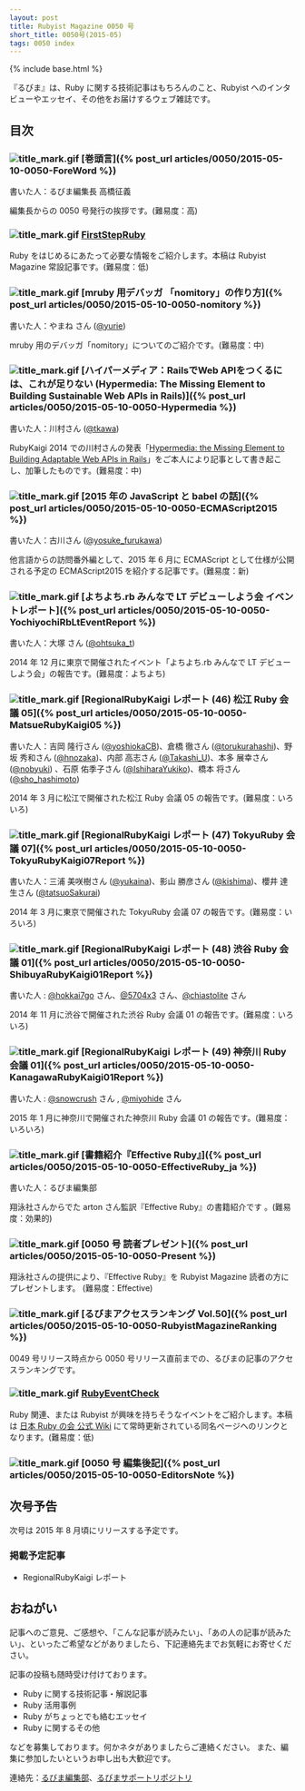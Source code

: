 ```yaml
---
layout: post
title: Rubyist Magazine 0050 号
short_title: 0050号(2015-05)
tags: 0050 index
---
```

{% include base.html %}


『るびま』は、Ruby に関する技術記事はもちろんのこと、Rubyist へのインタビューやエッセイ、その他をお届けするウェブ雑誌です。

## 目次

### ![title_mark.gif]({{site.baseurl}}/images/title_mark.gif) [巻頭言]({% post_url articles/0050/2015-05-10-0050-ForeWord %})

書いた人：るびま編集長 高橋征義

編集長からの 0050 号発行の挨拶です。(難易度：高)

### ![title_mark.gif]({{site.baseurl}}/images/title_mark.gif) [FirstStepRuby](https://github.com/rubima/rubima/blob/master/first_step_ruby/first-step-ruby-2.0.md)

Ruby をはじめるにあたって必要な情報をご紹介します。本稿は Rubyist Magazine 常設記事です。(難易度：低)

### ![title_mark.gif]({{site.baseurl}}/images/title_mark.gif) [mruby 用デバッガ 「nomitory」の作り方]({% post_url articles/0050/2015-05-10-0050-nomitory %})

書いた人：やまね さん ([@yurie](https://github.com/yurie))

mruby 用のデバッガ「nomitory」についてのご紹介です。(難易度：中)

### ![title_mark.gif]({{site.baseurl}}/images/title_mark.gif) [ハイパーメディア：RailsでWeb APIをつくるには、これが足りない (Hypermedia: The Missing Element to Building Sustainable Web APIs in Rails)]({% post_url articles/0050/2015-05-10-0050-Hypermedia %})

書いた人：川村さん ([@tkawa](https://twitter.com/tkawa))

RubyKaigi 2014 での川村さんの発表「[Hypermedia: the Missing Element to Building Adaptable Web APIs in Rails](http://rubykaigi.org/2014/presentation/S-ToruKawamura)」をご本人により記事として書き起こし、加筆したものです。(難易度：中)

### ![title_mark.gif]({{site.baseurl}}/images/title_mark.gif) [2015 年の JavaScript と babel の話]({% post_url articles/0050/2015-05-10-0050-ECMAScript2015 %})

書いた人：古川さん ([@yosuke_furukawa](https://twitter.com/yosuke_furukawa))

他言語からの訪問番外編として、2015 年 6 月に ECMAScript として仕様が公開される予定の ECMAScript2015 を紹介する記事です。(難易度：新)

### ![title_mark.gif]({{site.baseurl}}/images/title_mark.gif) [よちよち.rb みんなで LT デビューしよう会 イベントレポート]({% post_url articles/0050/2015-05-10-0050-YochiyochiRbLtEventReport %})

書いた人：大塚 さん ([@ohtsuka_t](https://twitter.com/ohtsuka_t))

2014 年 12 月に東京で開催されたイベント「よちよち.rb みんなで LT デビューしよう会」の報告です。(難易度：よちよち)

### ![title_mark.gif]({{site.baseurl}}/images/title_mark.gif) [RegionalRubyKaigi レポート (46) 松江 Ruby 会議 05]({% post_url articles/0050/2015-05-10-0050-MatsueRubyKaigi05 %})

書いた人：吉岡 隆行さん ([@yoshiokaCB](https://github.com/yoshiokaCB))、倉橋 徹さん ([@torukurahashi](https://twitter.com/torukurahashi))、野坂 秀和さん ([@hnozaka](https://twitter.com/hnozaka))、内部 高志さん ([@Takashi_U](https://twitter.com/Takashi_U))、本多 展幸さん ([@nobyuki](https://twitter.com/nobyuki))
、石原 佑季子さん ([@IshiharaYukiko](https://twitter.com/IshiharaYukiko))、橋本 将さん ([@sho_hashimoto](https://twitter.com/sho_hashimoto))

2014 年 3 月に松江で開催された松江 Ruby 会議 05 の報告です。(難易度：いろいろ)

### ![title_mark.gif]({{site.baseurl}}/images/title_mark.gif) [RegionalRubyKaigi レポート (47) TokyuRuby 会議 07]({% post_url articles/0050/2015-05-10-0050-TokyuRubyKaigi07Report %})

書いた人：三浦 美咲樹さん ([@yukaina](https://twitter.com/yukaina))、影山 勝彦さん ([@kishima](https://twitter.com/kishima))、櫻井 達生さん ([@tatsuoSakurai](https://twitter.com/tatsuoSakurai))

2014 年 3 月に東京で開催された TokyuRuby 会議 07 の報告です。(難易度：いろいろ)

### ![title_mark.gif]({{site.baseurl}}/images/title_mark.gif) [RegionalRubyKaigi レポート (48) 渋谷 Ruby 会議 01]({% post_url articles/0050/2015-05-10-0050-ShibuyaRubyKaigi01Report %})

書いた人 : [@hokkai7go](https://twitter.com/hokkai7go) さん、[@5704x3](https://twitter.com/5704x3) さん、[@chiastolite](https://twitter.com/chiastolite) さん

2014 年 11 月に渋谷で開催された渋谷 Ruby 会議 01 の報告です。(難易度：いろいろ)

### ![title_mark.gif]({{site.baseurl}}/images/title_mark.gif) [RegionalRubyKaigi レポート (49) 神奈川 Ruby 会議 01]({% post_url articles/0050/2015-05-10-0050-KanagawaRubyKaigi01Report %})

書いた人 : [@snowcrush](https://twitter.com/snowcrush) さん  , [@miyohide](https://twitter.com/miyohide) さん

2015 年 1 月に神奈川で開催された神奈川 Ruby 会議 01 の報告です。(難易度：いろいろ)

### ![title_mark.gif]({{site.baseurl}}/images/title_mark.gif) [書籍紹介『Effective Ruby』]({% post_url articles/0050/2015-05-10-0050-EffectiveRuby_ja %})

書いた人：るびま編集部

翔泳社さんからでた arton さん監訳『Effective Ruby』の書籍紹介です 。(難易度：効果的)

### ![title_mark.gif]({{site.baseurl}}/images/title_mark.gif) [0050 号 読者プレゼント]({% post_url articles/0050/2015-05-10-0050-Present %})

翔泳社さんの提供により、『Effective Ruby』を Rubyist Magazine 読者の方にプレゼントします。 (難易度：Effective)

### ![title_mark.gif]({{site.baseurl}}/images/title_mark.gif) [るびまアクセスランキング Vol.50]({% post_url articles/0050/2015-05-10-0050-RubyistMagazineRanking %})

0049 号リリース時点から 0050 号リリース直前までの、るびまの記事のアクセスランキングです。

### ![title_mark.gif]({{site.baseurl}}/images/title_mark.gif) [RubyEventCheck](https://github.com/ruby-no-kai/official/wiki/RubyEventCheck)

Ruby 関連、または Rubyist が興味を持ちそうなイベントをご紹介します。本稿は [日本 Ruby の会 公式 Wiki](https://github.com/ruby-no-kai/official/wiki) にて常時更新されている同名ページへのリンクとなります。(難易度：低)

### ![title_mark.gif]({{site.baseurl}}/images/title_mark.gif) [0050 号 編集後記]({% post_url articles/0050/2015-05-10-0050-EditorsNote %})

## 次号予告

次号は 2015 年 8 月頃にリリースする予定です。

### 掲載予定記事

* RegionalRubyKaigi レポート


## おねがい

記事へのご意見、ご感想や、「こんな記事が読みたい」、「あの人の記事が読みたい」、といったご希望などがありましたら、下記連絡先までお気軽にお寄せください。

記事の投稿も随時受け付けております。

* Ruby に関する技術記事・解説記事
* Ruby 活用事例
* Ruby がちょっとでも絡むエッセイ
* Ruby に関するその他


などを募集しております。何かネタがありましたらご連絡ください。
また、編集に参加したいというお申し出も大歓迎です。

連絡先：[るびま編集部](mailto:magazine@ruby-no-kai.org)、[るびまサポートリポジトリ](https://github.com/rubima/rubima-support)


